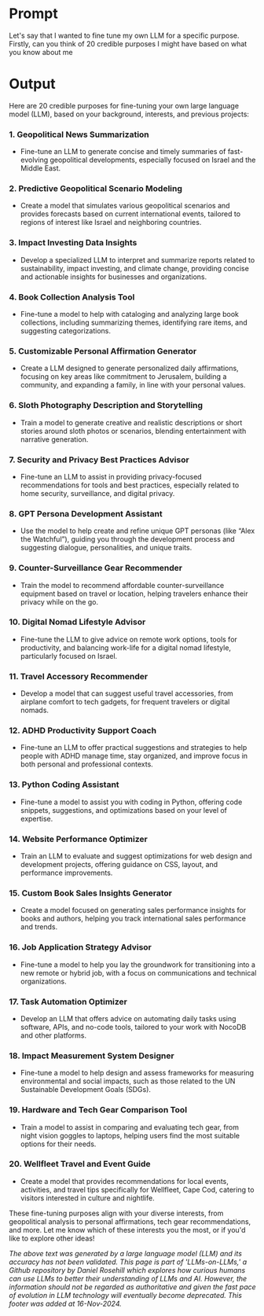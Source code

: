 # Prompt

Let's say that I wanted to fine tune my own LLM for a specific purpose. Firstly, can you think of 20 credible purposes I might have based on what you know about me

# Output

Here are 20 credible purposes for fine-tuning your own large language model (LLM), based on your background, interests, and previous projects:

### 1. Geopolitical News Summarization

- Fine-tune an LLM to generate concise and timely summaries of fast-evolving geopolitical developments, especially focused on Israel and the Middle East.

### 2. Predictive Geopolitical Scenario Modeling

- Create a model that simulates various geopolitical scenarios and provides forecasts based on current international events, tailored to regions of interest like Israel and neighboring countries.

### 3. Impact Investing Data Insights

- Develop a specialized LLM to interpret and summarize reports related to sustainability, impact investing, and climate change, providing concise and actionable insights for businesses and organizations.

### 4. Book Collection Analysis Tool

- Fine-tune a model to help with cataloging and analyzing large book collections, including summarizing themes, identifying rare items, and suggesting categorizations.

### 5. Customizable Personal Affirmation Generator

- Create a LLM designed to generate personalized daily affirmations, focusing on key areas like commitment to Jerusalem, building a community, and expanding a family, in line with your personal values.

### 6. Sloth Photography Description and Storytelling

- Train a model to generate creative and realistic descriptions or short stories around sloth photos or scenarios, blending entertainment with narrative generation.

### 7. Security and Privacy Best Practices Advisor

- Fine-tune an LLM to assist in providing privacy-focused recommendations for tools and best practices, especially related to home security, surveillance, and digital privacy.

### 8. GPT Persona Development Assistant

- Use the model to help create and refine unique GPT personas (like “Alex the Watchful”), guiding you through the development process and suggesting dialogue, personalities, and unique traits.

### 9. Counter-Surveillance Gear Recommender

- Train the model to recommend affordable counter-surveillance equipment based on travel or location, helping travelers enhance their privacy while on the go.

### 10. Digital Nomad Lifestyle Advisor

- Fine-tune the LLM to give advice on remote work options, tools for productivity, and balancing work-life for a digital nomad lifestyle, particularly focused on Israel.

### 11. Travel Accessory Recommender

- Develop a model that can suggest useful travel accessories, from airplane comfort to tech gadgets, for frequent travelers or digital nomads.

### 12. ADHD Productivity Support Coach

- Fine-tune an LLM to offer practical suggestions and strategies to help people with ADHD manage time, stay organized, and improve focus in both personal and professional contexts.

### 13. Python Coding Assistant

- Fine-tune a model to assist you with coding in Python, offering code snippets, suggestions, and optimizations based on your level of expertise.

### 14. Website Performance Optimizer

- Train an LLM to evaluate and suggest optimizations for web design and development projects, offering guidance on CSS, layout, and performance improvements.

### 15. Custom Book Sales Insights Generator

- Create a model focused on generating sales performance insights for books and authors, helping you track international sales performance and trends.

### 16. Job Application Strategy Advisor

- Fine-tune a model to help you lay the groundwork for transitioning into a new remote or hybrid job, with a focus on communications and technical organizations.

### 17. Task Automation Optimizer

- Develop an LLM that offers advice on automating daily tasks using software, APIs, and no-code tools, tailored to your work with NocoDB and other platforms.

### 18. Impact Measurement System Designer

- Fine-tune a model to help design and assess frameworks for measuring environmental and social impacts, such as those related to the UN Sustainable Development Goals (SDGs).

### 19. Hardware and Tech Gear Comparison Tool

- Train a model to assist in comparing and evaluating tech gear, from night vision goggles to laptops, helping users find the most suitable options for their needs.

### 20. Wellfleet Travel and Event Guide

- Create a model that provides recommendations for local events, activities, and travel tips specifically for Wellfleet, Cape Cod, catering to visitors interested in culture and nightlife.

These fine-tuning purposes align with your diverse interests, from geopolitical analysis to personal affirmations, tech gear recommendations, and more. Let me know which of these interests you the most, or if you'd like to explore other ideas!

*The above text was generated by a large language model (LLM) and its accuracy has not been validated. This page is part of 'LLMs-on-LLMs,' a Github repository by Daniel Rosehill which explores how curious humans can use LLMs to better their understanding of LLMs and AI. However, the information should not be regarded as authoritative and given the fast pace of evolution in LLM technology will eventually become deprecated. This footer was added at 16-Nov-2024.*


